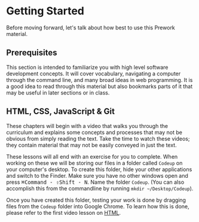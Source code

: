 # Getting Started

Before moving forward, let's talk about how best to use this Prework material.

## Prerequisites

This section is intended to familiarize you with high level software development concepts. It will cover vocabulary, navigating a computer through the command line, and many broad ideas in web programming. It is a good idea to read through this material but also bookmarks parts of it that may be useful in later sections or in class.

## HTML, CSS, JavaScript & Git

These chapters will begin with a video that walks you through the curriculum and explains some concepts and processes that may not be obvious from simply reading the text. Take the time to watch these videos; they contain material that may not be easily conveyed in just the text.

These lessons will all end with an exercise for you to complete. When working on these we will be storing our files in a folder called `Codeup` on your computer's desktop. To create this folder, hide your other applications and switch to the Finder. Make sure you have no other windows open and press <kbd>&#8984;Command - &#8679;Shift - N</kbd>. Name the folder `Codeup`. (You can also accomplish this from the commandline by running `mkdir ~/Desktop/Codeup`).

Once you have created this folder, testing your work is done by dragging files from the `Codeup` folder into Google Chrome. To learn how this is done, please refer to the first video lesson on [HTML](https://vimeo.com/155164430/000fb3ae5b).

